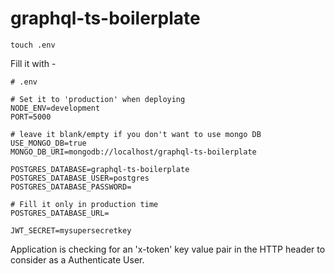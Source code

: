 # graphql-ts-boilerplate

```
touch .env
```

Fill it with -

```
# .env

# Set it to 'production' when deploying
NODE_ENV=development
PORT=5000

# leave it blank/empty if you don't want to use mongo DB
USE_MONGO_DB=true
MONGO_DB_URI=mongodb://localhost/graphql-ts-boilerplate

POSTGRES_DATABASE=graphql-ts-boilerplate
POSTGRES_DATABASE_USER=postgres
POSTGRES_DATABASE_PASSWORD=

# Fill it only in production time
POSTGRES_DATABASE_URL=

JWT_SECRET=mysupersecretkey
```

Application is checking for an 'x-token' key value pair in the HTTP header to consider as a Authenticate User.
